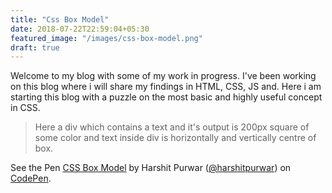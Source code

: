 ```yaml
---
title: "Css Box Model"
date: 2018-07-22T22:59:04+05:30
featured_image: "/images/css-box-model.png"
draft: true
---
```


Welcome to my blog with some of my work in progress. I've been working on this blog where i will share my findings in HTML, CSS, JS and. Here i am starting this blog with a puzzle on the most basic and highly useful concept in CSS. 

<blockquote> Here a div which contains a text and it's output is 200px square of some color and text inside div is horizontally and vertically centre of box. </blockquote>

<p data-height="400" data-theme-id="0" data-slug-hash="EpWPLq" data-default-tab="html,result" data-user="harshitpurwar" data-pen-title="CSS Box Model" data-preview="false" class="codepen">See the Pen <a href="https://codepen.io/harshitpurwar/pen/EpWPLq/">CSS Box Model</a> by Harshit Purwar (<a href="https://codepen.io/harshitpurwar">@harshitpurwar</a>) on <a href="https://codepen.io">CodePen</a>.</p>
<script async src="https://static.codepen.io/assets/embed/ei.js"></script>
